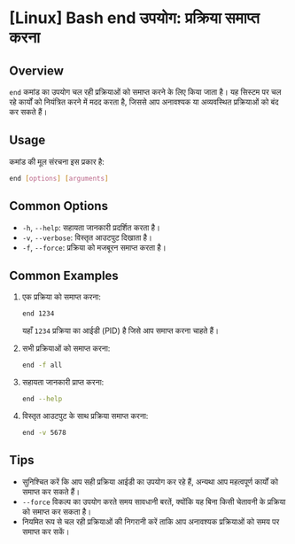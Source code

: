 # [Linux] Bash end उपयोग: प्रक्रिया समाप्त करना

## Overview
`end` कमांड का उपयोग चल रही प्रक्रियाओं को समाप्त करने के लिए किया जाता है। यह सिस्टम पर चल रहे कार्यों को नियंत्रित करने में मदद करता है, जिससे आप अनावश्यक या अव्यवस्थित प्रक्रियाओं को बंद कर सकते हैं।

## Usage
कमांड की मूल संरचना इस प्रकार है:
```bash
end [options] [arguments]
```

## Common Options
- `-h`, `--help`: सहायता जानकारी प्रदर्शित करता है।
- `-v`, `--verbose`: विस्तृत आउटपुट दिखाता है।
- `-f`, `--force`: प्रक्रिया को मजबूरन समाप्त करता है।

## Common Examples
1. एक प्रक्रिया को समाप्त करना:
   ```bash
   end 1234
   ```
   यहाँ `1234` प्रक्रिया का आईडी (PID) है जिसे आप समाप्त करना चाहते हैं।

2. सभी प्रक्रियाओं को समाप्त करना:
   ```bash
   end -f all
   ```

3. सहायता जानकारी प्राप्त करना:
   ```bash
   end --help
   ```

4. विस्तृत आउटपुट के साथ प्रक्रिया समाप्त करना:
   ```bash
   end -v 5678
   ```

## Tips
- सुनिश्चित करें कि आप सही प्रक्रिया आईडी का उपयोग कर रहे हैं, अन्यथा आप महत्वपूर्ण कार्यों को समाप्त कर सकते हैं।
- `--force` विकल्प का उपयोग करते समय सावधानी बरतें, क्योंकि यह बिना किसी चेतावनी के प्रक्रिया को समाप्त कर सकता है।
- नियमित रूप से चल रही प्रक्रियाओं की निगरानी करें ताकि आप अनावश्यक प्रक्रियाओं को समय पर समाप्त कर सकें।